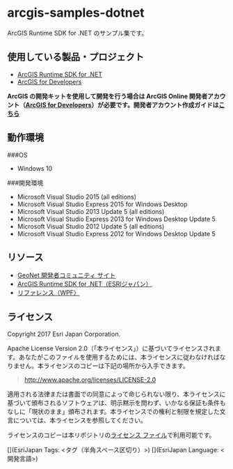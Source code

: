 # arcgis-samples-dotnet

ArcGIS Runtime SDK for .NET のサンプル集です。

## 使用している製品・プロジェクト

* [ArcGIS Runtime SDK for .NET](https://developers.arcgis.com/net/)
* [ArcGIS for Developers](https://developers.arcgis.com/en/)

**ArcGIS の開発キットを使用して開発を行う場合は ArcGIS Online 開発者アカウント（[ArcGIS for Developers](https://developers.arcgis.com/en/)）が必要です。開発者アカウント作成ガイドは[こちら](http://www.esrij.com/cgi-bin/wp/wp-content/uploads/documents/signup-esri-developers.pdf)**

## 動作環境
###OS
* Windows 10

###開発環境
* Microsoft Visual Studio 2015 (all editions)
* Microsoft Visual Studio Express 2015 for Windows Desktop
* Microsoft Visual Studio 2013 Update 5 (all editions)
* Microsoft Visual Studio Express 2013 for Windows Desktop Update 5
* Microsoft Visual Studio 2012 Update 5 (all editions)
* Microsoft Visual Studio Express 2012 for Windows Desktop Update 5

## リソース

* [GeoNet 開発者コミュニティ サイト](https://geonet.esri.com/groups/devcom-jp)
* [ArcGIS Runtime SDK for .NET（ESRIジャパン）](http://www.esrij.com/products/arcgis-runtime-sdk-for-dotnet/)
* [リファレンス（WPF）](https://developers.arcgis.com/net/latest/wpf/api-reference/)

## ライセンス
Copyright 2017 Esri Japan Corporation.

Apache License Version 2.0（「本ライセンス」）に基づいてライセンスされます。あなたがこのファイルを使用するためには、本ライセンスに従わなければなりません。本ライセンスのコピーは下記の場所から入手できます。

> http://www.apache.org/licenses/LICENSE-2.0

適用される法律または書面での同意によって命じられない限り、本ライセンスに基づいて頒布されるソフトウェアは、明示黙示を問わず、いかなる保証も条件もなしに「現状のまま」頒布されます。本ライセンスでの権利と制限を規定した文言については、本ライセンスを参照してください。

ライセンスのコピーは本リポジトリの[ライセンス ファイル](./LICENSE)で利用可能です。

[](EsriJapan Tags: <タグ（半角スペース区切り）>)
[](EsriJapan Language: <開発言語>)

